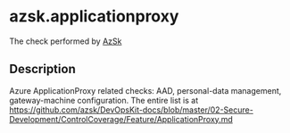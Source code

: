 # azsk.applicationproxy

The check performed by [AzSk](https://azsk.azurewebsites.net/)

## Description

Azure ApplicationProxy related checks: AAD, personal-data management, gateway-machine configuration. The entire list is at https://github.com/azsk/DevOpsKit-docs/blob/master/02-Secure-Development/ControlCoverage/Feature/ApplicationProxy.md

